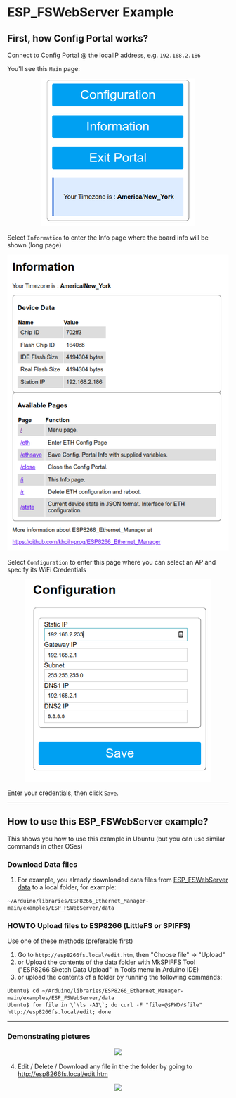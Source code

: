 # ESP_FSWebServer Example

## First, how Config Portal works?

Connect to Config Portal @ the localIP address, e.g. `192.168.2.186`


You'll see this `Main` page:

<p align="center">
    <img src="https://github.com/khoih-prog/ESP8266_Ethernet_Manager/raw/main/Images/Main.png">
</p>

Select `Information` to enter the Info page where the board info will be shown (long page)

<p align="center">
    <img src="https://github.com/khoih-prog/ESP8266_Ethernet_Manager/raw/main/Images/Info.png">
</p>


Select `Configuration` to enter this page where you can select an AP and specify its WiFi Credentials

<p align="center">
    <img src="https://github.com/khoih-prog/ESP8266_Ethernet_Manager/raw/main/Images/Configuration_Standard.png">
</p>

Enter your credentials, then click `Save`.

---

## How to use this ESP_FSWebServer example?

This shows you how to use this example in Ubuntu (but you can use similar commands in other OSes)

### Download Data files

1. For example, you already downloaded data files from [ESP_FSWebServer data](https://github.com/khoih-prog/ESP8266_Ethernet_Manager/tree/main/examples/ESP_FSWebServer/data) to a local folder, for example:

```
~/Arduino/libraries/ESP8266_Ethernet_Manager-main/examples/ESP_FSWebServer/data
```

### HOWTO Upload files to ESP8266 (LittleFS or SPIFFS)

Use one of these methods (preferable first)

1. Go to `http://esp8266fs.local/edit.htm`, then "Choose file" -> "Upload"
2. or Upload the contents of the data folder with MkSPIFFS Tool ("ESP8266 Sketch Data Upload" in Tools menu in Arduino IDE)
3. or upload the contents of a folder by running the following commands: 

```
Ubuntu$ cd ~/Arduino/libraries/ESP8266_Ethernet_Manager-main/examples/ESP_FSWebServer/data
Ubuntu$ for file in \`\ls -A1\`; do curl -F "file=@$PWD/$file" http://esp8266fs.local/edit; done
```

---

### Demonstrating pictures

<p align="center">
    <img src="https://github.com/khoih-prog/ESP8266_Ethernet_Manager/raw/main/examples/ESP_FSWebServer/pics/esp8266fs.local.png">
</p>

4. Edit / Delete / Download any file in the the folder by going to http://esp8266fs.local/edit.htm

<p align="center">
    <img src="https://github.com/khoih-prog/ESP8266_Ethernet_Manager/raw/main/examples/ESP_FSWebServer/pics/esp8266fs.local_edit.png">
</p>


